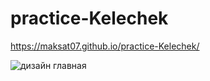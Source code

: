 # practice-Kelechek
https://maksat07.github.io/practice-Kelechek/

![дизайн  главная](https://user-images.githubusercontent.com/87502665/159194556-e4cf9595-ca80-4287-a4b0-c08b84ebd8e1.png)
